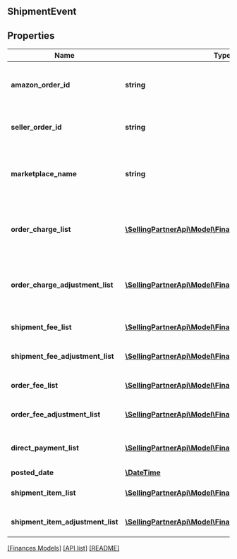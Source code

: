 ## ShipmentEvent

## Properties

Name | Type | Description | Notes
------------ | ------------- | ------------- | -------------
**amazon_order_id** | **string** | An Amazon-defined identifier for an order. | [optional]
**seller_order_id** | **string** | A seller-defined identifier for an order. | [optional]
**marketplace_name** | **string** | The name of the marketplace where the event occurred. | [optional]
**order_charge_list** | [**\SellingPartnerApi\Model\Finances\ChargeComponent[]**](ChargeComponent.md) | A list of charge information on the seller&#39;s account. | [optional]
**order_charge_adjustment_list** | [**\SellingPartnerApi\Model\Finances\ChargeComponent[]**](ChargeComponent.md) | A list of charge information on the seller&#39;s account. | [optional]
**shipment_fee_list** | [**\SellingPartnerApi\Model\Finances\FeeComponent[]**](FeeComponent.md) | A list of fee component information. | [optional]
**shipment_fee_adjustment_list** | [**\SellingPartnerApi\Model\Finances\FeeComponent[]**](FeeComponent.md) | A list of fee component information. | [optional]
**order_fee_list** | [**\SellingPartnerApi\Model\Finances\FeeComponent[]**](FeeComponent.md) | A list of fee component information. | [optional]
**order_fee_adjustment_list** | [**\SellingPartnerApi\Model\Finances\FeeComponent[]**](FeeComponent.md) | A list of fee component information. | [optional]
**direct_payment_list** | [**\SellingPartnerApi\Model\Finances\DirectPayment[]**](DirectPayment.md) | A list of direct payment information. | [optional]
**posted_date** | [**\DateTime**](\DateTime.md) |  | [optional]
**shipment_item_list** | [**\SellingPartnerApi\Model\Finances\ShipmentItem[]**](ShipmentItem.md) | A list of shipment items. | [optional]
**shipment_item_adjustment_list** | [**\SellingPartnerApi\Model\Finances\ShipmentItem[]**](ShipmentItem.md) | A list of shipment items. | [optional]

[[Finances Models]](../) [[API list]](../../Api) [[README]](../../../README.md)
